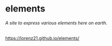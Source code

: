 # elements
###### A site to express various elements here on earth. 
https://lorenz21.github.io/elements/

